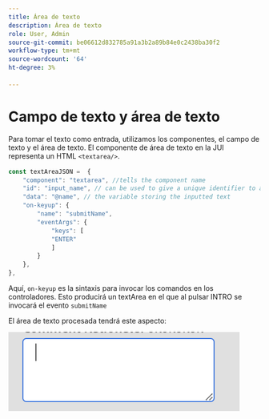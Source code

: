 ```yaml
---
title: Área de texto
description: Área de texto
role: User, Admin
source-git-commit: be06612d832785a91a3b2a89b84e0c2438ba30f2
workflow-type: tm+mt
source-wordcount: '64'
ht-degree: 3%

---
```


# Campo de texto y área de texto

Para tomar el texto como entrada, utilizamos los componentes, el campo de texto y el área de texto.
El componente de área de texto en la JUI representa un HTML `<textarea/>`.

```js title="textArea.js"
const textAreaJSON =  {
    "component": "textarea", //tells the component name
    "id": "input_name", // can be used to give a unique identifier to a component
    "data": "@name", // the variable storing the inputted text
    "on-keyup": {
        "name": "submitName",
        "eventArgs": {
            "keys": [
            "ENTER"
            ]
        }
    },
},
```

Aquí, `on-keyup` es la sintaxis para invocar los comandos en los controladores.
Esto producirá un textArea en el que al pulsar INTRO se invocará el evento `submitName`

El área de texto procesada tendrá este aspecto:

![área de texto](./imgs/text_area.png "Área de texto")
